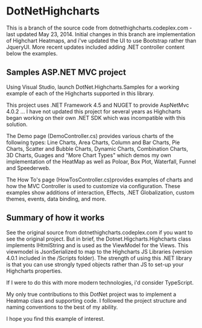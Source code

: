 # DotNetHighcharts
This is a branch of the source code from dotnethighcharts.codeplex.com - last updated May 23, 2014. 
Initial changes in this branch are implementation of Highchart Heatmaps, and i've updated the UI to use Bootstrap rather than JqueryUI. 
More recent updates included adding .NET controller content below the examples.

## Samples ASP.NET MVC project
Using Visual Studio, launch DotNet.Highcharts.Samples for a working example of each of the Highcharts supported in this library.

This project uses .NET Framework 4.5 and NUGET to provide AspNetMvc 4.0.2 ... I have not updated this project for several years as Highcharts began working on their own .NET SDK which was incompatible with this solution.

The Demo page (DemoController.cs) provides various charts of the following types:
Line Charts, Area Charts, Column and Bar Charts, Pie Charts, Scatter and Bubble Charts, Dynamic Charts, Combination Charts, 3D Charts, Guages and "More Chart Types" which demos my own implementation of the HeatMap as well as Poloar, Box Plot, Waterfall, Funnel and Speederweb.

The How To's page (HowTosController.cs)provides examples of charts and how the MVC Controller is used to customize via configuration.
These examples show additions of interaction, Effects, .NET Globalization, custom themes, events, data binding, and more.

## Summary of how it works
See the original source from dotnethighcharts.codeplex.com if you want to see the original project. 
But in brief, the Dotnet.Higcharts.Highcharts class implements IHtmlString and is used as the ViewModel for the Views.
This viewmodel is JsonSerialized to map to the Highcharts JS Libraries (version 4.0.1 included in the /Scripts folder).
The strength of using this .NET library is that you can use strongly typed objects rather than JS to set-up your Highcharts properties.

If I were to do this with more modern technologies, i'd consider TypeScript. 

My only true contributions to this DotNet project was to implement a Heatmap class and supporting code. 
I followed the project structure and naming conventions to the best of my ability.

I hope you find this example of interest.
